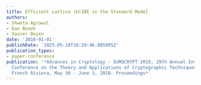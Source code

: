 ```yaml
---
title: Efficient Lattice (H)IBE in the Standard Model
authors:
- Shweta Agrawal
- Dan Boneh
- Xavier Boyen
date: '2010-01-01'
publishDate: '2025-05-18T16:29:46.085995Z'
publication_types:
- paper-conference
publication: '*Advances in Cryptology - EUROCRYPT 2010, 29th Annual International
  Conference on the Theory and Applications of Cryptographic Techniques, Monaco /
  French Riviera, May 30 - June 3, 2010. Proceedings*'
---
```

